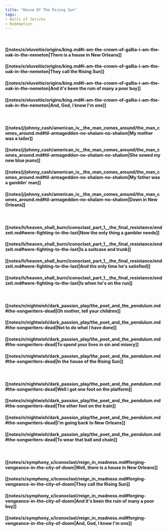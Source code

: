 ```yaml
---
title: "House Of The Rising Sun"
tags:
- Walls of Jericho
- Redemption
---
```

&nbsp;
#### [[notes/e/eluveitie/origins/king.md#i-am-the-crown-of-gallia-i-am-the-oak-in-the-nemeton|There is a house in New Orleans]]
#### [[notes/e/eluveitie/origins/king.md#i-am-the-crown-of-gallia-i-am-the-oak-in-the-nemeton|They call the Rising Sun]]
#### [[notes/e/eluveitie/origins/king.md#i-am-the-crown-of-gallia-i-am-the-oak-in-the-nemeton|And it's been the ruin of many a poor boy]]
#### [[notes/e/eluveitie/origins/king.md#i-am-the-crown-of-gallia-i-am-the-oak-in-the-nemeton|And, God, I know I'm one]]
&nbsp;
#### [[notes/j/johnny_cash/american_iv__the_man_comes_around/the_man_comes_around.md#til-armageddon-no-shalam-no-shalom|My mother was a tailor]]
#### [[notes/j/johnny_cash/american_iv__the_man_comes_around/the_man_comes_around.md#til-armageddon-no-shalam-no-shalom|She sewed my new blue jeans]]
#### [[notes/j/johnny_cash/american_iv__the_man_comes_around/the_man_comes_around.md#til-armageddon-no-shalam-no-shalom|My father was a gamblin' man]]
#### [[notes/j/johnny_cash/american_iv__the_man_comes_around/the_man_comes_around.md#til-armageddon-no-shalam-no-shalom|Down in New Orleans]]
&nbsp;
#### [[notes/h/heaven_shall_burn/iconoclast_part_1__the_final_resistance/endzeit.md#were-fighting-to-the-last|Now the only thing a gambler needs]]
#### [[notes/h/heaven_shall_burn/iconoclast_part_1__the_final_resistance/endzeit.md#were-fighting-to-the-last|Is a suitcase and trunk]]
#### [[notes/h/heaven_shall_burn/iconoclast_part_1__the_final_resistance/endzeit.md#were-fighting-to-the-last|And the only time he's satisfied]]
#### [[notes/h/heaven_shall_burn/iconoclast_part_1__the_final_resistance/endzeit.md#were-fighting-to-the-last|Is when he's on the run]]
&nbsp;
#### [[notes/n/nightwish/dark_passion_play/the_poet_and_the_pendulum.md#the-songwriters-dead|Oh mother, tell your children]]
#### [[notes/n/nightwish/dark_passion_play/the_poet_and_the_pendulum.md#the-songwriters-dead|Not to do what I have done]]
#### [[notes/n/nightwish/dark_passion_play/the_poet_and_the_pendulum.md#the-songwriters-dead|To spend your lives in sin and misery]]
#### [[notes/n/nightwish/dark_passion_play/the_poet_and_the_pendulum.md#the-songwriters-dead|In the house of the Rising Sun]]
&nbsp;
#### [[notes/n/nightwish/dark_passion_play/the_poet_and_the_pendulum.md#the-songwriters-dead|Well i got one foot on the platform]]
#### [[notes/n/nightwish/dark_passion_play/the_poet_and_the_pendulum.md#the-songwriters-dead|The other foot on the train]]
#### [[notes/n/nightwish/dark_passion_play/the_poet_and_the_pendulum.md#the-songwriters-dead|I'm going back to New Orleans]]
#### [[notes/n/nightwish/dark_passion_play/the_poet_and_the_pendulum.md#the-songwriters-dead|To wear that ball and chain]]
&nbsp;
#### [[notes/s/symphony_x/iconoclast/reign_in_madness.md#forging-vengeance-in-the-city-of-doom|Well, there is a house in New Orleans]]
#### [[notes/s/symphony_x/iconoclast/reign_in_madness.md#forging-vengeance-in-the-city-of-doom|They call the Rising Sun]]
#### [[notes/s/symphony_x/iconoclast/reign_in_madness.md#forging-vengeance-in-the-city-of-doom|And it's been the ruin of many a poor boy]]
#### [[notes/s/symphony_x/iconoclast/reign_in_madness.md#forging-vengeance-in-the-city-of-doom|And, God, I know I'm one]]
